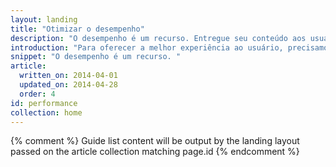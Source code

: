 ```yaml
---
layout: landing
title: "Otimizar o desempenho"
description: "O desempenho é um recurso. Entregue seu conteúdo aos usuários o mais rápido possível. Quando eles estiverem no seu aplicativo, faça com que a interação e a renderização de páginas tenham a maior fluidez possível."
introduction: "Para oferecer a melhor experiência ao usuário, precisamos entregar o conteúdo o mais rápido possível (&lt;1 segundo), e garantir que nosso código sempre possa responder às interações do usuário dentro de milissegundos (&lt;16 milissegundos)."
snippet: "O desempenho é um recurso. "
article:
  written_on: 2014-04-01
  updated_on: 2014-04-28
  order: 4
id: performance
collection: home
---
```


{% comment %}
Guide list content will be output by the landing layout passed on the article collection matching page.id
{% endcomment %}


